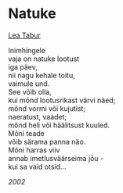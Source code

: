 # Natuke

[Lea Tabur](./)

Inimhingele  
vaja on natuke lootust  
iga päev,  
nii nagu kehale toitu,  
vaimule und.  
See võib olla,  
kui mõnd lootusrikast värvi näed;  
mõnd vormi või kujutist;  
naeratust, vaadet;  
mõnd heli või häälitsust kuuled.  
Mõni teade  
võib särama panna näo.  
Mõni harras viiv  
annab imetlusväärseima jõu -  
kui sa vaid otsid...

_2002_

